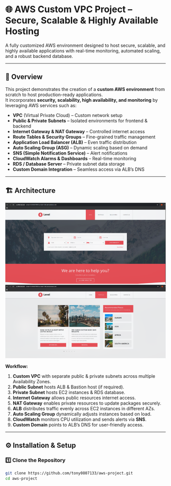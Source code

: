 # 🌐 AWS Custom VPC Project – Secure, Scalable & Highly Available Hosting


A fully customized AWS environment designed to host secure, scalable, and highly available applications with real-time monitoring, automated scaling, and a robust backend database.

---

## 📌 Overview
This project demonstrates the creation of a **custom AWS environment** from scratch to host production-ready applications.  
It incorporates **security, scalability, high availability, and monitoring** by leveraging AWS services such as:

- **VPC** (Virtual Private Cloud) – Custom network setup
- **Public & Private Subnets** – Isolated environments for frontend & backend
- **Internet Gateway & NAT Gateway** – Controlled internet access
- **Route Tables & Security Groups** – Fine-grained traffic management
- **Application Load Balancer (ALB)** – Even traffic distribution
- **Auto Scaling Group (ASG)** – Dynamic scaling based on demand
- **SNS (Simple Notification Service)** – Alert notifications
- **CloudWatch Alarms & Dashboards** – Real-time monitoring
- **RDS / Database Server** – Private subnet data storage
- **Custom Domain Integration** – Seamless access via ALB’s DNS

---

## 🏗 Architecture

![Architecture Diagram](img/screenshot_10082025_132657.jpg)
![Architecture Diagram](img/screenshot_10082025_133017.jpg)

**Workflow:**
1. **Custom VPC** with separate public & private subnets across multiple Availability Zones.
2. **Public Subnet** hosts ALB & Bastion host (if required).
3. **Private Subnet** hosts EC2 instances & RDS database.
4. **Internet Gateway** allows public resources internet access.
5. **NAT Gateway** enables private resources to update packages securely.
6. **ALB** distributes traffic evenly across EC2 instances in different AZs.
7. **Auto Scaling Group** dynamically adjusts instances based on load.
8. **CloudWatch** monitors CPU utilization and sends alerts via **SNS**.
9. **Custom Domain** points to ALB’s DNS for user-friendly access.

---

## ⚙️ Installation & Setup

### 1️⃣ Clone the Repository
```bash
git clone https://github.com/tony0807133/aws-project.git
cd aws-project
